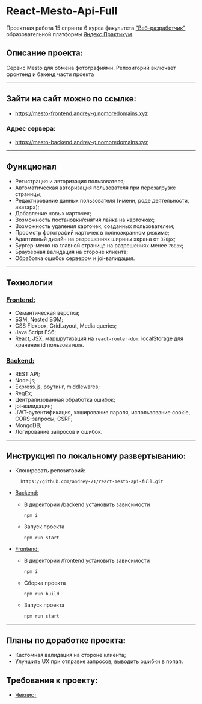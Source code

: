 # React-Mesto-Api-Full
Проектная работа 15 спринта 6 курса факультета ["Веб-разработчик"](https://practicum.yandex.ru/web/?utm_source=yandex&utm_medium=cpc&utm_campaign=Yan_Sch_RF_Webr_Razrab_Des_Intro_460&utm_content=sty_search:s_none:cid_56600998:gid_4359516496:pid_23387311960:aid_9838725511:crid_0:rid_:p_1:pty_premium:mty_syn:mkw_:dty_desktop:cgcid_0:rn_Москва:rid_213&utm_term=разработка%20web&yclid=4769457341696616776) образовательной платформы [Яндекс.Практикум](https://practicum.yandex.ru/).


## Описание проекта:
Сервис Mesto для обмена фотографиями. Репозиторий включает фронтенд и бэкенд части проекта
___


## Зайти на сайт можно по ссылке:
* https://mesto-frontend.andrey-g.nomoredomains.xyz

### Адрес сервера:
* https://mesto-backend.andrey-g.nomoredomains.xyz
___


## Функционал
* Регистрация и авторизация пользователя;
* Автоматическая авторизация пользователя при перезагрузке страницы;
* Редактирование данных пользователя (имени, роде деятельности, аватара);
* Добавление новых карточек;
* Возможность постановки/снятия лайка на карточках;
* Возможность удаления карточек, созданных пользователем;
* Просмотр фотографий карточек в полноэкранном режиме;
* Адаптивный дизайн на разрешениях ширины экрана от `320px`;
* Бургер-меню на главной странице на разрешениях менее `768px`;
* Браузерная валидация на стороне клиента;
* Обработка ошибок сервером и joi-валидация.
___

## Технологии

### <ins>Frontend:<ins>
* Семантическая верстка;
* БЭМ, Nested БЭМ;
* CSS Flexbox, GridLayout, Media queries;
* Java Script ES6;
* React, JSX, маршрутизация на `react-router-dom`. localStorage для хранения id пользователя.

### <ins>Backend:<ins>
* REST API;
* Node.js;
* Express.js, роутинг, middlewares;
* RegEx;
* Централизованная обработка ошибок;
* joi-валидация;
* JWT-аутентификация, хэширование пароля, использование cookie, CORS-запросы, CSRF; 
* MongoDB;
* Логирование запросов и ошибок.
___

## Инструкция по локальному развертыванию:
* Клонировать репозиторий:
  ```
    https://github.com/andrey-71/react-mesto-api-full.git
  ```
* <ins>Backend:<ins>
  * В директории /backend установить зависимости 
    ```
    npm i
    ```
  * Запуск проекта
    ```
    npm run start
    ``` 

* <ins>Frontend:<ins>
  * В директории /frontend установить зависимости
    ```
    npm i
    ```
  * Сборка проекта
    ```
    npm run build
    ```
  * Запуск проекта
    ```
    npm run start
    ```   
___

## Планы по доработке проекта:
* Кастомная валидация на стороне клиента;
* Улучшить UX при отправке запросов, выводить ошибки в попап.


## Требования к проекту:
* [Чеклист](https://code.s3.yandex.net/web-developer/checklists-pdf/new-program/checklist-15.pdf)

